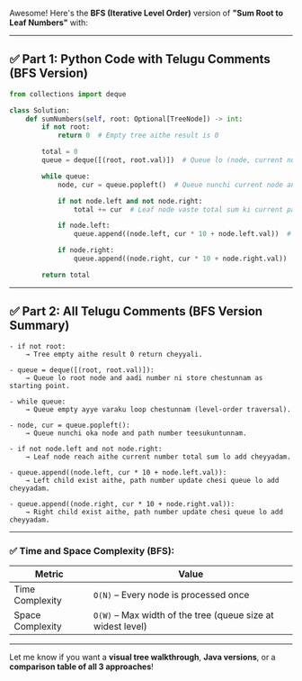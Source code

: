 Awesome! Here's the **BFS (Iterative Level Order)** version of **"Sum Root to Leaf Numbers"** with:

---

## ✅ Part 1: Python Code with Telugu Comments (BFS Version)

```python
from collections import deque

class Solution:
    def sumNumbers(self, root: Optional[TreeNode]) -> int:
        if not root:
            return 0  # Empty tree aithe result is 0

        total = 0
        queue = deque([(root, root.val)])  # Queue lo (node, current number) pairs store chestunnam

        while queue:
            node, cur = queue.popleft()  # Queue nunchi current node and path number teesukuntunnam

            if not node.left and not node.right:
                total += cur  # Leaf node vaste total sum ki current path number add cheyyali

            if node.left:
                queue.append((node.left, cur * 10 + node.left.val))  # Left child ni process cheyyadam

            if node.right:
                queue.append((node.right, cur * 10 + node.right.val))  # Right child ni process cheyyadam

        return total
```

---

## ✅ Part 2: All Telugu Comments (BFS Version Summary)

```text
- if not root:
    → Tree empty aithe result 0 return cheyyali.

- queue = deque([(root, root.val)]):
    → Queue lo root node and aadi number ni store chestunnam as starting point.

- while queue:
    → Queue empty ayye varaku loop chestunnam (level-order traversal).

- node, cur = queue.popleft():
    → Queue nunchi oka node and path number teesukuntunnam.

- if not node.left and not node.right:
    → Leaf node reach aithe current number total sum lo add cheyyadam.

- queue.append((node.left, cur * 10 + node.left.val)):
    → Left child exist aithe, path number update chesi queue lo add cheyyadam.

- queue.append((node.right, cur * 10 + node.right.val)):
    → Right child exist aithe, path number update chesi queue lo add cheyyadam.
```

---

### ✅ Time and Space Complexity (BFS):

| Metric           | Value                                                       |
| ---------------- | ----------------------------------------------------------- |
| Time Complexity  | `O(N)` – Every node is processed once                       |
| Space Complexity | `O(W)` – Max width of the tree (queue size at widest level) |

---

Let me know if you want a **visual tree walkthrough**, **Java versions**, or a **comparison table of all 3 approaches**!
